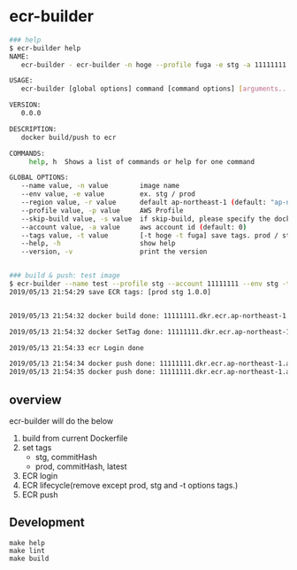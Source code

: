 # ecr-builder

```bash
### help
$ ecr-builder help
NAME:
   ecr-builder - ecr-builder -n hoge --profile fuga -e stg -a 11111111 -t 1.0

USAGE:
   ecr-builder [global options] command [command options] [arguments...]

VERSION:
   0.0.0

DESCRIPTION:
   docker build/push to ecr

COMMANDS:
     help, h  Shows a list of commands or help for one command

GLOBAL OPTIONS:
   --name value, -n value        image name
   --env value, -e value         ex. stg / prod
   --region value, -r value      default ap-northeast-1 (default: "ap-northeast-1")
   --profile value, -p value     AWS Profile
   --skip-build value, -s value  if skip-build, please specify the docker image already build
   --account value, -a value     aws account id (default: 0)
   --tags value, -t value        [-t hoge -t fuga] save tags. prod / stg are normally not deleted.
   --help, -h                    show help
   --version, -v                 print the version


### build & push: test image
$ ecr-builder --name test --profile stg --account 11111111 --env stg -t 1.0.0
2019/05/13 21:54:29 save ECR tags: [prod stg 1.0.0]


2019/05/13 21:54:32 docker build done: 11111111.dkr.ecr.ap-northeast-1.amazonaws.com/test:prod

2019/05/13 21:54:32 docker SetTag done: 11111111.dkr.ecr.ap-northeast-1.amazonaws.com/test:xxxxxxxxxxxxxxxxxxxxx

2019/05/13 21:54:33 ecr Login done

2019/05/13 21:54:34 docker push done: 11111111.dkr.ecr.ap-northeast-1.amazonaws.com/test:prod
2019/05/13 21:54:35 docker push done: 11111111.dkr.ecr.ap-northeast-1.amazonaws.com/test:xxxxxxxxxxxxxxxxxxx
```


## overview

ecr-builder will do the below

1. build from current Dockerfile
2. set tags
    - stg, commitHash
    - prod, commitHash, latest
3. ECR login
4. ECR lifecycle(remove except prod, stg and -t options tags.)
5. ECR push


## Development

```
make help
make lint
make build
```
